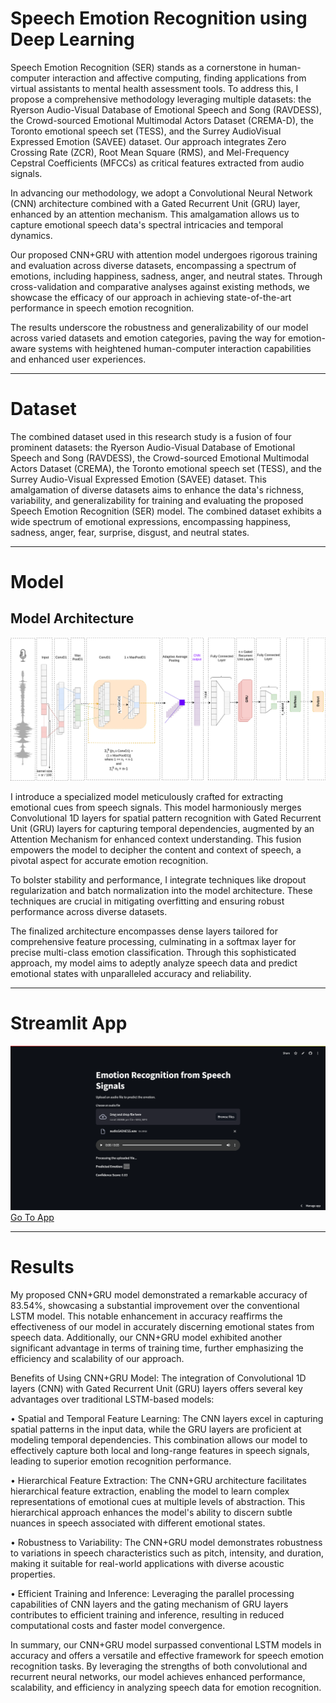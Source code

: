 # Speech Emotion Recognition using Deep Learning

Speech Emotion Recognition (SER) stands as a cornerstone in human-computer interaction and affective computing, finding applications from virtual assistants to mental health assessment tools. To address this, I propose a comprehensive methodology leveraging multiple datasets: the Ryerson Audio-Visual Database of Emotional Speech and Song (RAVDESS), the Crowd-sourced Emotional Multimodal Actors Dataset (CREMA-D), the Toronto emotional speech set (TESS), and the Surrey AudioVisual Expressed Emotion (SAVEE) dataset. Our approach integrates Zero Crossing Rate (ZCR), Root Mean Square (RMS), and Mel-Frequency Cepstral Coefficients (MFCCs) as critical features extracted from audio signals.

In advancing our methodology, we adopt a Convolutional Neural Network (CNN) architecture combined with a Gated Recurrent Unit (GRU) layer, enhanced by an attention mechanism. This amalgamation allows us to capture emotional speech data's spectral intricacies and temporal dynamics.

Our proposed CNN+GRU with attention model undergoes rigorous training and evaluation across diverse datasets, encompassing a spectrum of emotions, including happiness, sadness, anger, and neutral states. Through cross-validation and comparative analyses against existing methods, we showcase the efficacy of our approach in achieving state-of-the-art performance in speech emotion recognition.

The results underscore the robustness and generalizability of our model across varied datasets and emotion categories, paving the way for emotion-aware systems with heightened human-computer interaction capabilities and enhanced user experiences.

---

# Dataset

The combined dataset used in this research study is a fusion of four prominent datasets: the Ryerson Audio-Visual Database of Emotional Speech and Song (RAVDESS), the Crowd-sourced Emotional Multimodal Actors Dataset (CREMA), the Toronto emotional speech set (TESS), and the Surrey Audio-Visual Expressed Emotion (SAVEE) dataset. This amalgamation of diverse datasets aims to enhance the data's richness, variability, and generalizability for training and evaluating the proposed Speech Emotion Recognition (SER) model. The combined dataset exhibits a wide spectrum of emotional expressions, encompassing happiness, sadness, anger, fear, surprise, disgust, and neutral states.

---

# Model

## Model Architecture

<img src="./model_architecture.png" alt="model_architecture.png"/>

I introduce a specialized model meticulously crafted for extracting emotional cues from speech signals. This model harmoniously merges Convolutional 1D layers for spatial pattern recognition with Gated Recurrent Unit (GRU) layers for capturing temporal dependencies, augmented by an Attention Mechanism for enhanced context understanding. This fusion empowers the model to decipher the content and context of speech, a pivotal aspect for accurate emotion recognition.

To bolster stability and performance, I integrate techniques like dropout regularization and batch normalization into the model architecture. These techniques are crucial in mitigating overfitting and ensuring robust performance across diverse datasets.

The finalized architecture encompasses dense layers tailored for comprehensive feature processing, culminating in a softmax layer for precise multi-class emotion classification. Through this sophisticated approach, my model aims to adeptly analyze speech data and predict emotional states with unparalleled accuracy and reliability.

---

# Streamlit App

<img src="./interface_app.png" alt="interface_app.png"/>
<a href="https://project-emotion-recognition-speech-gru-yzthsrpm4amb4qs6feyem8.streamlit.app/">Go To App</a>

---

# Results

My proposed CNN+GRU model demonstrated a remarkable accuracy of 83.54%, showcasing a substantial improvement over the conventional LSTM model. This notable enhancement in accuracy reaffirms the effectiveness of our model in accurately discerning emotional states from speech data. Additionally, our CNN+GRU model exhibited another significant advantage in terms of training time, further emphasizing the efficiency and scalability of our approach.

Benefits of Using CNN+GRU Model:
The integration of Convolutional 1D layers (CNN) with Gated Recurrent Unit (GRU) layers offers several key advantages over traditional LSTM-based models:

• Spatial and Temporal Feature Learning: The CNN layers excel in capturing spatial patterns in the input data, while the GRU layers are proficient at modeling temporal dependencies. This combination allows our model to effectively capture both local and long-range features in speech signals, leading to superior emotion recognition performance.

• Hierarchical Feature Extraction: The CNN+GRU architecture facilitates hierarchical feature extraction, enabling the model to learn complex representations of emotional cues at multiple levels of abstraction. This hierarchical approach enhances the model's ability to discern subtle nuances in speech associated with different emotional states.

• Robustness to Variability: The CNN+GRU model demonstrates robustness to variations in speech characteristics such as pitch, intensity, and duration, making it suitable for real-world applications with diverse acoustic properties.

• Efficient Training and Inference: Leveraging the parallel processing capabilities of CNN layers and the gating mechanism of GRU layers contributes to efficient training and inference, resulting in reduced computational costs and faster model convergence.

In summary, our CNN+GRU model surpassed conventional LSTM models in accuracy and offers a versatile and effective framework for speech emotion recognition tasks. By leveraging the strengths of both convolutional and recurrent neural networks, our model achieves enhanced performance, scalability, and efficiency in analyzing speech data for emotion recognition.
